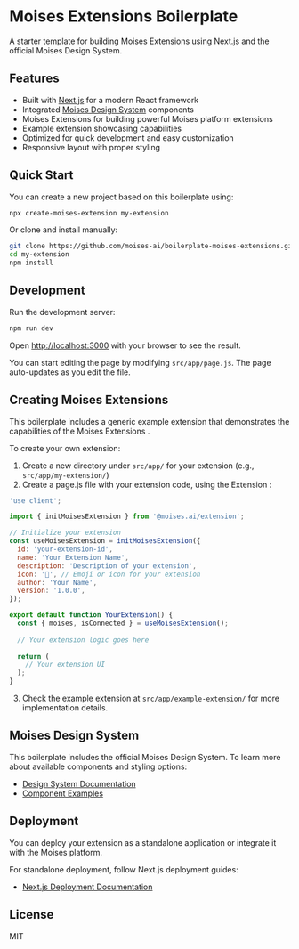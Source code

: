 # Moises Extensions Boilerplate

A starter template for building Moises Extensions using Next.js and the official Moises Design System.

## Features

- Built with [Next.js](https://nextjs.org) for a modern React framework
- Integrated [Moises Design System](https://design-system.moises.ai/?path=/docs/introduction--docs) components
- Moises Extensions   for building powerful Moises platform extensions
- Example extension showcasing   capabilities
- Optimized for quick development and easy customization
- Responsive layout with proper styling

## Quick Start

You can create a new project based on this boilerplate using:

```bash
npx create-moises-extension my-extension
```

Or clone and install manually:

```bash
git clone https://github.com/moises-ai/boilerplate-moises-extensions.git my-extension
cd my-extension
npm install
```

## Development

Run the development server:

```bash
npm run dev
```

Open [http://localhost:3000](http://localhost:3000) with your browser to see the result.

You can start editing the page by modifying `src/app/page.js`. The page auto-updates as you edit the file.

## Creating Moises Extensions

This boilerplate includes a generic example extension that demonstrates the capabilities of the Moises Extensions  .

To create your own extension:

1. Create a new directory under `src/app/` for your extension (e.g., `src/app/my-extension/`)
2. Create a page.js file with your extension code, using the Extension  :

```jsx
'use client';

import { initMoisesExtension } from '@moises.ai/extension';

// Initialize your extension
const useMoisesExtension = initMoisesExtension({
  id: 'your-extension-id',
  name: 'Your Extension Name',
  description: 'Description of your extension',
  icon: '🔌', // Emoji or icon for your extension
  author: 'Your Name',
  version: '1.0.0',
});

export default function YourExtension() {
  const { moises, isConnected } = useMoisesExtension();
  
  // Your extension logic goes here
  
  return (
    // Your extension UI
  );
}
```

3. Check the example extension at `src/app/example-extension/` for more implementation details.

## Moises Design System

This boilerplate includes the official Moises Design System. To learn more about available components and styling options:

- [Design System Documentation](https://design-system.moises.ai/?path=/docs/introduction--docs)
- [Component Examples](https://design-system.moises.ai/?path=/docs/components-button--docs)

## Deployment

You can deploy your extension as a standalone application or integrate it with the Moises platform.

For standalone deployment, follow Next.js deployment guides:
- [Next.js Deployment Documentation](https://nextjs.org/docs/app/building-your-application/deploying)

## License

MIT
